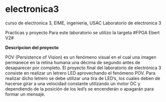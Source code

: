 # electronica3
curso de electronica 3, EIME, ingenieria, USAC
Laboratorio de electronica 3

Practicas y proyecto
Para este laboratorio se utilizo la targeta #FPGA Ebert V2#

**Descripcion del proyecto**

POV (Persistence of Vision) es un fenómeno visual en el cual una imagen permanece en la retina humana una décima de segundo antes de desaparecer por completo.
El proyecto final del laboratorio de electrónica 3 consiste en realizar un letrero LED aprovechando el fenómeno POV. Para realizar dicho letrero se debe utilizar una tira de LED’s, los cuales deben de hacerse girar a una velocidad constante utilizando un motor DC y dependiendo de la posición de los led’s se encenderán o apagarán para formar un mensaje.
